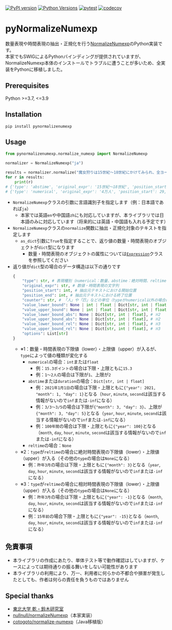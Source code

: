 [![PyPI version](https://badge.fury.io/py/pynormalizenumexp.svg)](https://badge.fury.io/py/pynormalizenumexp)
[![Python Versions](https://img.shields.io/pypi/pyversions/pynormalizenumexp.svg)](https://pypi.org/project/pynormalizenumexp/)
[![pytest](https://github.com/tkscode/pyNormalizeNumExp/actions/workflows/pytest.yml/badge.svg?branch=main)](https://github.com/tkscode/pyNormalizeNumExp/actions/workflows/pytest.yml)
[![codecov](https://codecov.io/gh/tkscode/pyNormalizeNumExp/branch/main/graph/badge.svg?token=3Z0YIZV5U1)](https://codecov.io/gh/tkscode/pyNormalizeNumExp)


# pyNormalizeNumexp

数量表現や時間表現の抽出・正規化を行う[NormalizeNumexp](https://www.cl.ecei.tohoku.ac.jp/Open_Resources-normalizeNumexp.html)のPython実装です。  
本家でもSWIGによるPythonバインディングが提供されていますが、NormalizeNumexp本体のインストールでトラブルに遭うことが多いため、全実装をPythonに移植しました。


## Prerequisites

Python >=3.7, <=3.9


## Installation

```
pip install pynormalizenumexp
```


## Usage

```python
from pynormalizenumexp.normalize_numexp import NormalizeNumexp

normalizer = NormalizeNumexp("ja")

results = normalizer.normalize("魔女狩りは15世紀～18世紀にかけてみられ、全ヨーロッパで4万人が処刑された", as_dict=True)
for r in results:
	print(r)
# {'type': 'abstime', 'original_expr': '15世紀～18世紀', 'position_start': 5, 'position_end': 14, 'counter': 'none', 'value_lower_bound': {'year': 1401, 'month': inf, 'day': inf, 'hour': inf, 'minute': inf, 'second': inf}, 'value_upper_bound': {'year': 1800, 'month': -inf, 'day': -inf, 'hour': -inf, 'minute': -inf, 'second': -inf}, 'value_lower_bound_abs': None, 'value_upper_bound_abs': None, 'value_lower_bound_rel': None, 'value_upper_bound_rel': None, 'options': []}
# {'type': 'numerical', 'original_expr': '4万人', 'position_start': 29, 'position_end': 32, 'counter': '人', 'value_lower_bound': 40000, 'value_upper_bound': 40000, 'value_lower_bound_abs': None, 'value_upper_bound_abs': None, 'value_lower_bound_rel': None, 'value_upper_bound_rel': None, 'options': []}
```

+ `NormalizeNumexp`クラスの引数に言語識別子を指定します（例：日本語であれば`ja`）
	+ 本家では英語`en`や中国語`zh`にも対応していますが、本ライブラリでは日本語のみに対応しています（将来的には英語・中国語も入れる予定です）
+ `NormalizeNumexp`クラスの`normalize`関数に抽出・正規化対象のテキストを指定します
	+ `as_dict`引数に`True`を指定することで、返り値の数量・時間表現のオブジェクトが`dict`型になります
		+ 数量・時間表現のオブジェクトの属性については[`Expression`](./pynormalizenumexp/normalize_numexp.py#L19)クラスを参照してください
+ 返り値が`dict`型の場合のデータ構造は以下の通りです
	```python
	{
		"type": str, # 表現種別（numerical：数量、abstime：絶対時間、reltime：相対時間、duration：期間）
		"original_expr": str, # 数値・時間表現の文字列
		"position_start": int, # 抽出元テキストにおける開始位置
		"position_end": int, # 抽出元テキストにおける終了位置
		"counter": str, # 「人」や「匹」などの単位（typeがnumerical以外の場合は "none" になる）
		"value_lower_bound": None | int | float | Dict[str, int | float], # ※1
		"value_upper_bound": None | int | float | Dict[str, int | float], # ※1
		"value_lower_bound_abs": None | Dict[str, int | float], # ※2
		"value_upper_bound_abs": None | Dict[str, int | float], # ※2
		"value_lower_bound_rel": None | Dict[str, int | float], # ※3
		"value_upper_bound_rel": None | Dict[str, int | float], # ※3
		"options": List[str]
	}
	```
	+ ※1：数量・時間表現の下限値（lower）・上限値（upper）が入るが、`type`によって値の種類が変化する
		+ `numerical`の場合：`int`または`float`
			+ 例：`15.3ポイント`の場合は下限・上限ともに`15.3`
			+ 例：`1～2人`の場合は下限が`1`、上限が`2`
		+ `abstime`または`duration`の場合：`Dict[str, int | float]`
			+ 例：`2021年1月1日`の場合は下限・上限ともに`{"year": 2021, "month": 1, "day": 1}`となる（`hour`, `minute`, `second`は該当する情報がないので`inf`または`-inf`になる）
			+ 例：`3/3～3/5`の場合は下限が`{"month": 3, "day": 3}`、上限が`{"month": 3, "day": 5}`となる（`year`, `hour`, `minute`, `second`は該当する情報がないので`inf`または`-inf`になる）
			+ 例：`100年間`の場合は下限・上限ともに`{"year": 100}`となる（`month`, `day`, `hour`, `minute`, `second`は該当する情報がないので`inf`または`-inf`になる）
		+ `reltime`の場合：`None`
	+ ※2：`type`が`reltime`の場合に絶対時間表現の下限値（lower）・上限値（upper）が入る（その他の`type`の場合は`None`になる）
		+ 例：`昨年3月`の場合は下限・上限ともに`{"month": 3}`となる（`year`, `day`, `hour`, `minute`, `second`は該当する情報がないので`inf`または`-inf`になる）
	+ ※3：`type`が`reltime`の場合に相対時間表現の下限値（lower）・上限値（upper）が入る（その他の`type`の場合は`None`になる）
		+ 例：`昨年3月`の場合は下限・上限ともに`{"year": -1}`となる（`month`, `day`, `hour`, `minute`, `second`は該当する情報がないので`inf`または`-inf`になる）
		+ 例：`15年前`の場合下限・上限ともに`{"year": -15}`となる（`month`, `day`, `hour`, `minute`, `second`は該当する情報がないので`inf`または`-inf`になる）

## 免責事項

+ 本ライブラリの作成にあたり、単体テスト等で動作確認はしていますが、ケースによっては期待通りの振る舞いをしない可能性があります
+ 本ライブラリの利用により、万一、利用者に何らかの不都合や損害が発生したとしても、作者は何らの責任を負うものではありません


## Special thanks

+ [東北大学 乾・鈴木研究室](https://www.cl.ecei.tohoku.ac.jp/Open_Resources-normalizeNumexp.html)
+ [nullnull/normalizeNumexp](https://github.com/nullnull/normalizeNumexp)（本家実装）
+ [cotogoto/normalize-numexp](https://github.com/cotogoto/normalize-numexp)（Java移植版）
